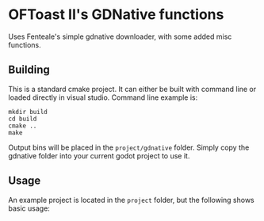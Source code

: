 # OFToast II's GDNative functions

Uses Fenteale's simple gdnative downloader, with some added misc functions.

## Building

This is a standard cmake project. It can either be built with command line or loaded directly in visual studio. Command line example is:

```
mkdir build
cd build
cmake ..
make
```

Output bins will be placed in the `project/gdnative` folder. Simply copy the gdnative folder into your current godot project to use it.


## Usage

An example project is located in the `project` folder, but the following shows basic usage:

